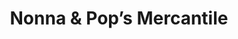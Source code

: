 ---
title: "Nonna & Pop’s Mercantile"
url: /north-wilksboro/nonna-und-pops-mercantile/
shop: Supermarkt
---
